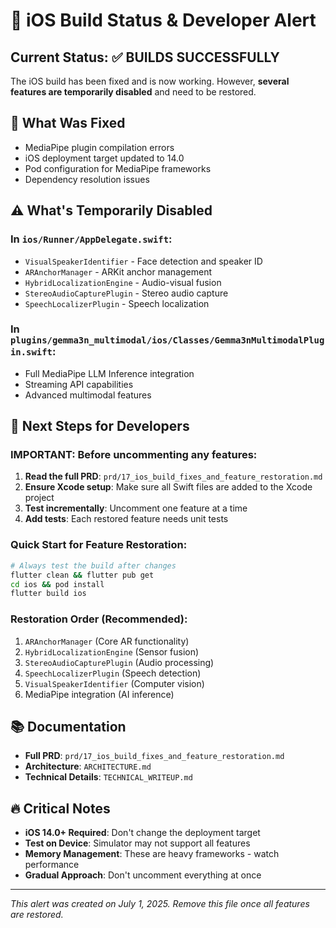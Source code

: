 # 🚨 iOS Build Status & Developer Alert

## Current Status: ✅ BUILDS SUCCESSFULLY

The iOS build has been fixed and is now working. However, **several features are temporarily disabled** and need to be restored.

## 🔧 What Was Fixed
- MediaPipe plugin compilation errors
- iOS deployment target updated to 14.0
- Pod configuration for MediaPipe frameworks
- Dependency resolution issues

## ⚠️ What's Temporarily Disabled

### In `ios/Runner/AppDelegate.swift`:
- `VisualSpeakerIdentifier` - Face detection and speaker ID
- `ARAnchorManager` - ARKit anchor management  
- `HybridLocalizationEngine` - Audio-visual fusion
- `StereoAudioCapturePlugin` - Stereo audio capture
- `SpeechLocalizerPlugin` - Speech localization

### In `plugins/gemma3n_multimodal/ios/Classes/Gemma3nMultimodalPlugin.swift`:
- Full MediaPipe LLM Inference integration
- Streaming API capabilities
- Advanced multimodal features

## 🎯 Next Steps for Developers

### **IMPORTANT**: Before uncommenting any features:
1. **Read the full PRD**: `prd/17_ios_build_fixes_and_feature_restoration.md`
2. **Ensure Xcode setup**: Make sure all Swift files are added to the Xcode project
3. **Test incrementally**: Uncomment one feature at a time
4. **Add tests**: Each restored feature needs unit tests

### Quick Start for Feature Restoration:
```bash
# Always test the build after changes
flutter clean && flutter pub get
cd ios && pod install  
flutter build ios
```

### Restoration Order (Recommended):
1. `ARAnchorManager` (Core AR functionality)
2. `HybridLocalizationEngine` (Sensor fusion)
3. `StereoAudioCapturePlugin` (Audio processing)
4. `SpeechLocalizerPlugin` (Speech detection)
5. `VisualSpeakerIdentifier` (Computer vision)
6. MediaPipe integration (AI inference)

## 📚 Documentation
- **Full PRD**: `prd/17_ios_build_fixes_and_feature_restoration.md`
- **Architecture**: `ARCHITECTURE.md`
- **Technical Details**: `TECHNICAL_WRITEUP.md`

## 🔥 Critical Notes
- **iOS 14.0+ Required**: Don't change the deployment target
- **Test on Device**: Simulator may not support all features
- **Memory Management**: These are heavy frameworks - watch performance
- **Gradual Approach**: Don't uncomment everything at once

---
*This alert was created on July 1, 2025. Remove this file once all features are restored.*
